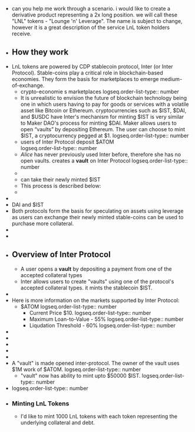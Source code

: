 - can you help me work through a scenario. i would like to create a derivative product representing a 2x long position. we will call these "LNL" tokens - "Lounge 'n' Leverage".  The name is subject to change, however it is a great description of the service LnL token holders receive.
- ## How they work
- LnL tokens are powered by CDP stablecoin protocol, Inter (or Inter Protocol). Stable-coins play a critical role in blockchain-based economies. They form the basis for marketplaces to emerge medium-of-exchange.
	- crypto-economie s marketplaces 
	  logseq.order-list-type:: number
	- It is unrealistic to envision the future of blockchain technology being one in which users  having to pay for goods or services with a volatile asset like Bitcoin or Ethereum. cryptocurrencies such as $IST, $DAI, and $USDC have    Inter's mechanism for minting $IST is very similar to Maker DAO's process for minting $DAI. Maker allows users to open “vaults” by depositing Ethereum. The user can choose to mint $IST, a cryptocurrency pegged at $1.
	  logseq.order-list-type:: number
	- users of Inter Protocol deposit $ATOM  
	  logseq.order-list-type:: number
	- *Alice* has never previously used Inter before, therefore she has no open vaults.  creates a **vault** on Inter Protocol
	  logseq.order-list-type:: number
	-
	- can take their newly minted $IST
	- This process is described below:
	-
-
- DAI and $IST
- Both protocols form the basis for speculating on assets using leverage as users can exchange their newly minted stable-coins can be used to purchase more collateral.
-
-
- ## Overview of Inter Protocol
	- A user opens a **vault** by depositing a payment from one of the accepted collateral types
	- Inter allows users to create  "vaults" using one of the protocol's accepted collateral types.
	  it mints the stablecoin $IST.
-
- Here is more information on the markets supported by Inter Protocol:
	- $ATOM
	  logseq.order-list-type:: number
		- Current Price $10.
		  logseq.order-list-type:: number
		- Maximum Loan-to-Value - 55%
		  logseq.order-list-type:: number
		- Liqudation Threshold - 60%
		  logseq.order-list-type:: number
-
-
-
-
-
- A "vault" is made opened inter-protocol. The owner of the vault uses $1M work of $ATOM.
  logseq.order-list-type:: number
	- "vault" now has ability to mint upto $50000 $IST.
	  logseq.order-list-type:: number
- logseq.order-list-type:: number
- ### Minting LnL Tokens
  * I'd like to mint 1000 LnL tokens with each token representing the underlying collateral and debt.